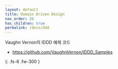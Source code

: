 ```yaml
---
layout: default
title: Domain Driven Design
nav_order: 26
has_children: true
permalink: /docs/ddd
---
```


Vaughn Vernon의 IDDD 예제 코드
- https://github.com/VaughnVernon/IDDD_Samples

{: .fs-6 .fw-300 }
